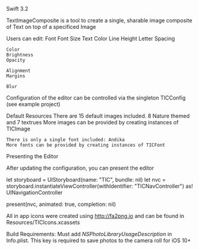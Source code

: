 Swift 3.2

TextImageComposite is a tool to create a single, sharable image composite of Text on top of a specificed Image

Users can edit:
    Font
    Font Size
    Text Color
    Line Height
    Letter Spacing
    
    Color
    Brightness
    Opacity
    
    Alignment
    Margins
    
    Blur

Configuration of the editor can be controlled via the singleton TICConfig (see example project)


Default Resources
    There are 15 default images included.  8 Nature themed and 7 textrues
    More images can be provided by creating instances of TICImage

    There is only a single font included: Andika
    More fonts can be provided by creating instances of TICFont
    

Presenting the Editor

After updating the configuration, you can present the editor

let storyboard = UIStoryboard(name: "TIC", bundle: nil)
let nvc = storyboard.instantiateViewController(withIdentifier: "TICNavController") as! UINavigationController

present(nvc, animated: true, completion: nil)

All in app icons were created using http://fa2png.io and can be found in Resources/TICIcons.xcassets

Build Requirements:
Must add *NSPhotoLibraryUsageDescription* in Info.plist. This key is required to save photos to the camera roll for iOS 10+
